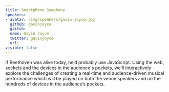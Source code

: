 ```yaml
---
title: Smartphone Symphony
speakers:
- avatar: /img/speakers/gavin-joyce.jpg
  github: gavinjoyce
  glitch:
  name: Gavin Joyce
  twitter: gavinjoyce
  url:
visible: false
---
```


If Beethoven was alive today, he’d probably use JavaScript. Using the web, sockets and the devices in the audience's pockets, we'll interactively explore the challenges of creating a real-time and audience-driven musical performance which will be played on both the venue speakers and on the hundreds of devices in the audience’s pockets.
